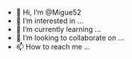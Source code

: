 - 👋 Hi, I’m @Migue52
- 👀 I’m interested in ...
- 🌱 I’m currently learning ...
- 💞️ I’m looking to collaborate on ...
- 📫 How to reach me ...

<!---
Migue52/Migue52 is a ✨ special ✨ repository because its `README.md` (this file) appears on your GitHub profile.
You can click the Preview link to take a look at your cha0831fac6ae93b570d2a8390d0274d7a1d7189d24nges.
--->
